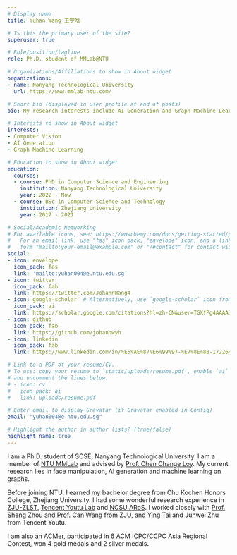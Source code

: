 ```yaml
---
# Display name
title: Yuhan Wang 王宇晗

# Is this the primary user of the site?
superuser: true

# Role/position/tagline
role: Ph.D. student of MMLab@NTU

# Organizations/Affiliations to show in About widget
organizations:
- name: Nanyang Technological University
  url: https://www.mmlab-ntu.com/

# Short bio (displayed in user profile at end of posts)
bio: My research interests include AI Generation and Graph Machine Learning.

# Interests to show in About widget
interests:
- Computer Vision
- AI Generation
- Graph Machine Learning

# Education to show in About widget
education:
  courses:
  - course: PhD in Computer Science and Engineering
    institution: Nanyang Technological University
    year: 2022 - Now
  - course: BSc in Computer Science and Technology
    institution: Zhejiang University
    year: 2017 - 2021

# Social/Academic Networking
# For available icons, see: https://wowchemy.com/docs/getting-started/page-builder/#icons
#   For an email link, use "fas" icon pack, "envelope" icon, and a link in the
#   form "mailto:your-email@example.com" or "/#contact" for contact widget.
social:
- icon: envelope
  icon_pack: fas
  link: 'mailto:yuhan004@e.ntu.edu.sg'
- icon: twitter
  icon_pack: fab
  link: https://twitter.com/JohannWang4
- icon: google-scholar  # Alternatively, use `google-scholar` icon from `ai` icon pack
  icon_pack: ai
  link: https://scholar.google.com/citations?hl=zh-CN&user=TGXfPg4AAAAJ
- icon: github
  icon_pack: fab
  link: https://github.com/johannwyh
- icon: linkedin
  icon_pack: fab
  link: https://www.linkedin.com/in/%E5%AE%87%E6%99%97-%E7%8E%8B-1722641a1/

# Link to a PDF of your resume/CV.
# To use: copy your resume to `static/uploads/resume.pdf`, enable `ai` icons in `params.toml`, 
# and uncomment the lines below.
# - icon: cv
#   icon_pack: ai
#   link: uploads/resume.pdf

# Enter email to display Gravatar (if Gravatar enabled in Config)
email: "yuhan004@e.ntu.edu.sg"

# Highlight the author in author lists? (true/false)
highlight_name: true
---
```


I am a Ph.D. student of SCSE, Nanyang Technological University. I am a member of [NTU MMLab](https://www.mmlab-ntu.com/) and advised by [Prof. Chen Change Loy](https://www.mmlab-ntu.com/). My current research lies in face manipulation, AI generation and machine learning on graphs.

Before joining NTU, I earned my bachelor degree from Chu Kochen Honors College, Zhejiang University. I had some wonderful research experience in [ZJU-ZLST](http://eagle.zju.edu.cn/researchfield-4-4/), [Tencent Youtu Lab](https://open.youtu.qq.com/#/open/home) and [NCSU ARoS](https://research.ece.ncsu.edu/aros/). I worked closely with [Prof. Sheng Zhou](https://zhoushengisnoob.github.io/) and [Prof. Can Wang](https://person.zju.edu.cn/en/wangcan#775614) from ZJU, and [Ying Tai](https://tyshiwo.github.io/) and Junwei Zhu from Tencent Youtu.

I am also an ACMer, participated in 6 ACM ICPC/CCPC Asia Regional Contest, won 4 gold medals and 2 silver medals.

